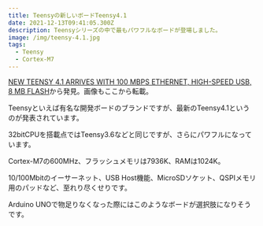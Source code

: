 ```yaml
---
title: Teensyの新しいボードTeensy4.1
date: 2021-12-13T09:41:05.300Z
description: Teensyシリーズの中で最もパワフルなボードが登場しました。
image: /img/teensy-4.1.jpg
tags:
  - Teensy
  - Cortex-M7
---
```

[NEW TEENSY 4.1 ARRIVES WITH 100 MBPS ETHERNET, HIGH-SPEED USB, 8 MB FLASH](https://hackaday.com/2020/05/11/new-teensy-4-1-arrives-with-100-mbps-ethernet-high-speed-usb-8-mb-flash/)から発見。画像もここから転載。

Teensyといえば有名な開発ボードのブランドですが、最新のTeensy4.1というのが発表されています。

32bitCPUを搭載点ではTeensy3.6などと同じですが、さらにパワフルになっています。

Cortex-M7の600MHz、フラッシュメモリは7936K、RAMは1024K。

10/100Mbitのイーサーネット、USB Host機能、MicroSDソケット、QSPIメモリ用のパッドなど、至れり尽くせりです。

Arduino UNOで物足りなくなった際にはこのようなボードが選択肢になりそうです。
